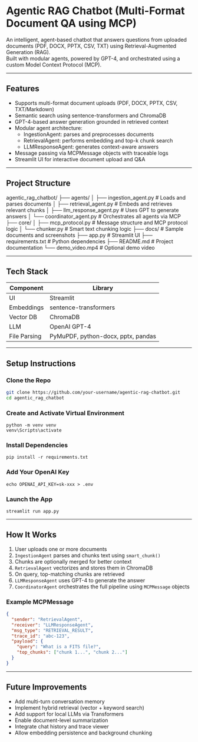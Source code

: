 # Agentic RAG Chatbot (Multi-Format Document QA using MCP)

An intelligent, agent-based chatbot that answers questions from uploaded documents (PDF, DOCX, PPTX, CSV, TXT) using Retrieval-Augmented Generation (RAG).  
Built with modular agents, powered by GPT-4, and orchestrated using a custom Model Context Protocol (MCP).

---

## Features

- Supports multi-format document uploads (PDF, DOCX, PPTX, CSV, TXT/Markdown)
- Semantic search using sentence-transformers and ChromaDB
- GPT-4-based answer generation grounded in retrieved context
- Modular agent architecture:
  - IngestionAgent: parses and preprocesses documents
  - RetrievalAgent: performs embedding and top-k chunk search
  - LLMResponseAgent: generates context-aware answers
- Message passing via MCPMessage objects with traceable logs
- Streamlit UI for interactive document upload and Q&A

---

## Project Structure

agentic_rag_chatbot/
├── agents/
│ ├── ingestion_agent.py # Loads and parses documents
│ ├── retrieval_agent.py # Embeds and retrieves relevant chunks
│ ├── llm_response_agent.py # Uses GPT to generate answers
│ └── coordinator_agent.py # Orchestrates all agents via MCP
├── core/
│ ├── mcp_protocol.py # Message structure and MCP protocol logic
│ └── chunker.py # Smart text chunking logic
├── docs/ # Sample documents and screenshots
├── app.py # Streamlit UI
├── requirements.txt # Python dependencies
├── README.md # Project documentation
└── demo_video.mp4 # Optional demo video

---

## Tech Stack

| Component     | Library                      |
|---------------|------------------------------|
| UI            | Streamlit                    |
| Embeddings    | sentence-transformers        |
| Vector DB     | ChromaDB                     |
| LLM           | OpenAI GPT-4                 |
| File Parsing  | PyMuPDF, python-docx, pptx, pandas |

---

## Setup Instructions
### Clone the Repo

```bash
git clone https://github.com/your-username/agentic-rag-chatbot.git
cd agentic_rag_chatbot
```

### Create and Activate Virtual Environment
```
python -m venv venv
venv\Scripts\activate
```

### Install Dependencies
```
pip install -r requirements.txt
```

### Add Your OpenAI Key
```
echo OPENAI_API_KEY=sk-xxx > .env
```

### Launch the App
```
streamlit run app.py
```
---
## How It Works

1. User uploads one or more documents  
2. `IngestionAgent` parses and chunks text using `smart_chunk()`  
3. Chunks are optionally merged for better context  
4. `RetrievalAgent` vectorizes and stores them in ChromaDB  
5. On query, top-matching chunks are retrieved  
6. `LLMResponseAgent` uses GPT-4 to generate the answer  
7. `CoordinatorAgent` orchestrates the full pipeline using `MCPMessage` objects  

### Example MCPMessage

```json
{
  "sender": "RetrievalAgent",
  "receiver": "LLMResponseAgent",
  "msg_type": "RETRIEVAL_RESULT",
  "trace_id": "abc-123",
  "payload": {
    "query": "What is a FITS file?",
    "top_chunks": ["chunk 1...", "chunk 2..."]
  }
}
```
---
## Future Improvements

- Add multi-turn conversation memory  
- Implement hybrid retrieval (vector + keyword search)  
- Add support for local LLMs via Transformers  
- Enable document-level summarization  
- Integrate chat history and trace viewer  
- Allow embedding persistence and background chunking  
